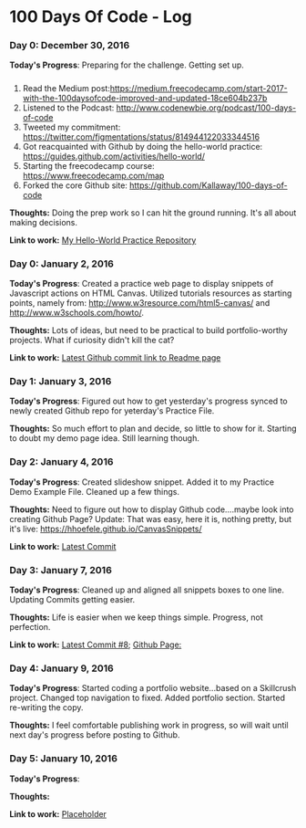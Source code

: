# 100 Days Of Code - Log

### Day 0: December 30, 2016

**Today's Progress**: Preparing for the challenge.  Getting set up.
##### 
1. Read the Medium post:https://medium.freecodecamp.com/start-2017-with-the-100daysofcode-improved-and-updated-18ce604b237b 
2. Listened to the Podcast: http://www.codenewbie.org/podcast/100-days-of-code
3. Tweeted my commitment:  https://twitter.com/figmentations/status/814944122033344516
4. Got reacquainted with Github by doing the hello-world practice:  https://guides.github.com/activities/hello-world/
5. Starting the freecodecamp course: https://www.freecodecamp.com/map
6. Forked the core Github site: https://github.com/Kallaway/100-days-of-code

**Thoughts:** Doing the prep work so I can hit the ground running. It's all about making decisions.

**Link to work:** [My Hello-World Practice Repository](https://github.com/hhoefele/hello-world)

### Day 0: January 2, 2016

**Today's Progress**:  Created a practice web page to display snippets of Javascript actions on HTML Canvas. Utilized tutorials resources as starting points, namely from:  http://www.w3resource.com/html5-canvas/ and http://www.w3schools.com/howto/.

**Thoughts:** Lots of ideas, but need to be practical to build portfolio-worthy projects. What if curiosity didn't kill the cat?

**Link to work:** [Latest Github commit link to Readme page](https://github.com/hhoefele/CanvasSnippets/commit/e40c0f0e14c1bdf9920c884255aa7e8c0ec26d8e)



### Day 1: January 3, 2016

**Today's Progress**:  Figured out how to get yesterday's progress synced to newly created Github repo for yeterday's Practice File.

**Thoughts:**  So much effort to plan and decide, so little to show for it.  Starting to doubt my demo page idea. Still learning though.



### Day 2: January 4, 2016

**Today's Progress**:  Created slideshow snippet.  Added it to my Practice Demo Example File. Cleaned up a few things.

**Thoughts:** Need to figure out how to display Github code....maybe look into creating Github Page? Update: That was easy, here it is, nothing pretty, but it's live: https://hhoefele.github.io/CanvasSnippets/

**Link to work:** [Latest Commit](https://github.com/hhoefele/CanvasSnippets/commit/3d15fc6987cfc167b43f9dfe1c340a0fc4fec182)



### Day 3: January 7, 2016

**Today's Progress**:  Cleaned up and aligned all snippets boxes to one line. Updating Commits getting easier.

**Thoughts:** Life is easier when we keep things simple.  Progress, not perfection.

**Link to work:** [Latest Commit #8](https://github.com/hhoefele/CanvasSnippets/commit/b54dace3812a1d4ed2d4724024ee122348042ea8); 
[Github Page: ](https://hhoefele.github.io/CanvasSnippets/)



### Day 4: January 9, 2016

**Today's Progress**:  Started coding a portfolio website...based on a Skillcrush project. Changed top navigation to fixed. Added portfolio section.  Started re-writing the copy.

**Thoughts:** I feel comfortable publishing work in progress, so will wait until next day's progress before posting to Github.



### Day 5: January 10, 2016

**Today's Progress**:  

**Thoughts:** 

**Link to work:** [Placeholder](http://example.com)

